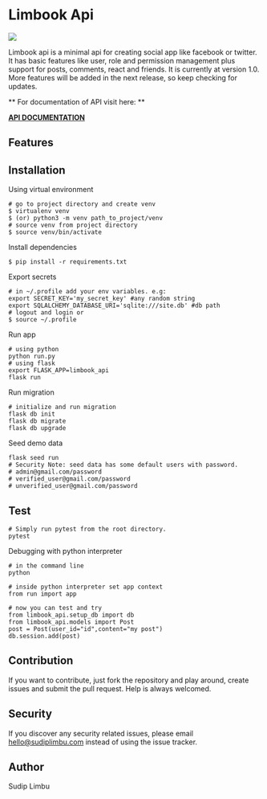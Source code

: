 # Limbook Api
![](https://github.com/limvus/limbook-api/workflows/limbook-api-ci/badge.svg)

Limbook api is a minimal api for creating social app like facebook or twitter. 
It has basic features like user, role and permission management plus support 
for posts, comments, react and friends. It is currently at version 1.0. More 
features will be added in the next release, so keep checking for updates.

** For documentation of API visit here: **
 
**[API DOCUMENTATION](https://documenter.getpostman.com/view/3230491/SzmmVueg)**

## Features


## Installation
Using virtual environment
```shell script
# go to project directory and create venv
$ virtualenv venv
$ (or) python3 -m venv path_to_project/venv
# source venv from project directory
$ source venv/bin/activate
```
Install dependencies
```shell script
$ pip install -r requirements.txt
```
Export secrets
```shell script
# in ~/.profile add your env variables. e.g:
export SECRET_KEY='my_secret_key' #any random string
export SQLALCHEMY_DATABASE_URI='sqlite:///site.db' #db path
# logout and login or
$ source ~/.profile
```
Run app
```shell script
# using python
python run.py
# using flask
export FLASK_APP=limbook_api
flask run
```
Run migration
```shell script
# initialize and run migration
flask db init
flask db migrate
flask db upgrade
```
Seed demo data
```shell script
flask seed run
# Security Note: seed data has some default users with password.
# admin@gmail.com/password
# verified_user@gmail.com/password
# unverified_user@gmail.com/password
```

## Test
```shell script
# Simply run pytest from the root directory.
pytest
```

Debugging with python interpreter
```
# in the command line
python

# inside python interpreter set app context
from run import app

# now you can test and try
from limbook_api.setup_db import db
from limbook_api.models import Post
post = Post(user_id="id",content="my post")
db.session.add(post)
```

## Contribution
If you want to contribute, just fork the repository and play around, create 
issues and submit the pull request. Help is always welcomed.

## Security
If you discover any security related issues, please email hello@sudiplimbu.com 
instead of using the issue tracker.

## Author
Sudip Limbu